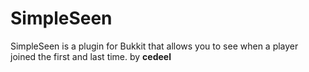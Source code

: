 SimpleSeen
===
SimpleSeen is a plugin for Bukkit that allows you to see when a player joined the first and last time.
by **cedeel**

